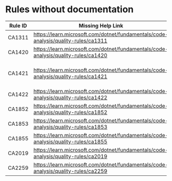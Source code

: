 # Rules without documentation

Rule ID | Missing Help Link | Title |
--------|-------------------|-------|
CA1311 | <https://learn.microsoft.com/dotnet/fundamentals/code-analysis/quality-rules/ca1311> | Specify a culture or use an invariant version |
CA1420 | <https://learn.microsoft.com/dotnet/fundamentals/code-analysis/quality-rules/ca1420> | Property, type, or attribute requires runtime marshalling |
CA1421 | <https://learn.microsoft.com/dotnet/fundamentals/code-analysis/quality-rules/ca1421> | This method uses runtime marshalling even when the 'DisableRuntimeMarshallingAttribute' is applied |
CA1422 | <https://learn.microsoft.com/dotnet/fundamentals/code-analysis/quality-rules/ca1422> | Validate platform compatibility |
CA1852 | <https://learn.microsoft.com/dotnet/fundamentals/code-analysis/quality-rules/ca1852> | Seal internal types |
CA1853 | <https://learn.microsoft.com/dotnet/fundamentals/code-analysis/quality-rules/ca1853> | Unnecessary call to 'Dictionary.ContainsKey(key)' |
CA1855 | <https://learn.microsoft.com/dotnet/fundamentals/code-analysis/quality-rules/ca1855> | Prefer 'Clear' over 'Fill' |
CA2019 | <https://learn.microsoft.com/dotnet/fundamentals/code-analysis/quality-rules/ca2019> | Improper 'ThreadStatic' field initialization |
CA2259 | <https://learn.microsoft.com/dotnet/fundamentals/code-analysis/quality-rules/ca2259> | 'ThreadStatic' only affects static fields |
